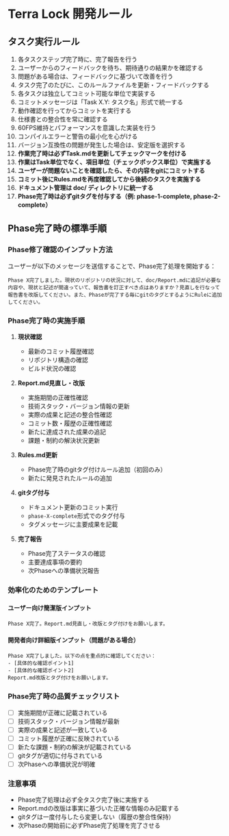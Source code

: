# Terra Lock 開発ルール

## タスク実行ルール

1. 各タスクステップ完了時に、完了報告を行う
2. ユーザーからのフィードバックを待ち、期待通りの結果かを確認する
3. 問題がある場合は、フィードバックに基づいて改善を行う
4. タスク完了のたびに、このルールファイルを更新・フィードバックする
5. 各タスクは独立してコミット可能な単位で実装する
6. コミットメッセージは「Task X.Y: タスク名」形式で統一する
7. 動作確認を行ってからコミットを実行する
8. 仕様書との整合性を常に確認する
9. 60FPS維持とパフォーマンスを意識した実装を行う
10. コンパイルエラーと警告の最小化を心がける
11. バージョン互換性の問題が発生した場合は、安定版を選択する
12. **作業完了時は必ずTask.mdを更新してチェックマークを付ける**
13. **作業はTask単位でなく、項目単位（チェックボックス単位）で実施する**
14. **ユーザーが問題ないことを確認したら、その内容をgitにコミットする**
15. **コミット後にRules.mdを再度確認してから後続のタスクを実施する**
16. **ドキュメント管理は doc/ ディレクトリに統一する**
17. **Phase完了時は必ずgitタグを付与する（例: phase-1-complete, phase-2-complete）**

## Phase完了時の標準手順

### Phase修了確認のインプット方法
ユーザーが以下のメッセージを送信することで、Phase完了処理を開始する：

```
Phase X完了しました。現状のリポジトリの状況に対して、doc/Report.mdに追記が必要な内容や、現状と記述が間違っていて、報告書を訂正すべき点はありますか？見直しを行なって報告書を改版してください。また、Phaseが完了する毎にgitのタグとするようにRuleに追加してください。
```

### Phase完了時の実施手順
1. **現状確認**
   - 最新のコミット履歴確認
   - リポジトリ構造の確認
   - ビルド状況の確認

2. **Report.md見直し・改版**
   - 実施期間の正確性確認
   - 技術スタック・バージョン情報の更新
   - 実際の成果と記述の整合性確認
   - コミット数・履歴の正確性確認
   - 新たに達成された成果の追記
   - 課題・制約の解決状況更新

3. **Rules.md更新**
   - Phase完了時のgitタグ付けルール追加（初回のみ）
   - 新たに発見されたルールの追加

4. **gitタグ付与**
   - ドキュメント更新のコミット実行
   - `phase-X-complete`形式でのタグ付与
   - タグメッセージに主要成果を記載

5. **完了報告**
   - Phase完了ステータスの確認
   - 主要達成事項の要約
   - 次Phaseへの準備状況報告

### 効率化のためのテンプレート

#### ユーザー向け簡潔版インプット
```
Phase X完了。Report.md見直し・改版とタグ付けをお願いします。
```

#### 開発者向け詳細版インプット（問題がある場合）
```
Phase X完了しました。以下の点を重点的に確認してください：
- [具体的な確認ポイント1]
- [具体的な確認ポイント2]
Report.md改版とタグ付けをお願いします。
```

### Phase完了時の品質チェックリスト
- [ ] 実施期間が正確に記載されている
- [ ] 技術スタック・バージョン情報が最新
- [ ] 実際の成果と記述が一致している
- [ ] コミット履歴が正確に反映されている
- [ ] 新たな課題・制約の解決が記載されている
- [ ] gitタグが適切に付与されている
- [ ] 次Phaseへの準備状況が明確

### 注意事項
- Phase完了処理は必ず全タスク完了後に実施する
- Report.mdの改版は事実に基づいた正確な情報のみ記載する
- gitタグは一度付与したら変更しない（履歴の整合性保持）
- 次Phaseの開始前に必ずPhase完了処理を完了させる

